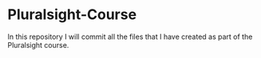 # Pluralsight-Course

In this repository I will commit all the files that I have created as part of the Pluralsight course.
